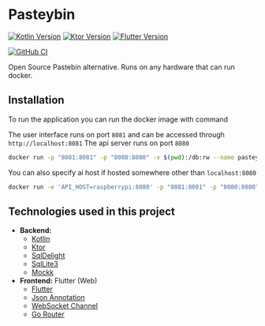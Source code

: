# Pasteybin 

[![Kotlin Version](https://img.shields.io/badge/Kotlin-1.5.31-blue.svg)](https://kotlinlang.org/)
[![Ktor Version](https://img.shields.io/badge/Ktor-1.6.4-orange.svg)](https://ktor.io/)
[![Flutter Version](https://img.shields.io/badge/Flutter-2.8.0-blue.svg)](https://flutter.dev/)

[![GitHub CI](https://github.com/Neuman968/pasteybin/workflows/CI/badge.svg)](https://github.com/Neuman968/pasteybin/actions)

Open Source Pastebin alternative. Runs on any hardware that can run docker.

## Installation

To run the application you can run the docker image with command

The user interface runs on port `8081` and can be accessed through `http://localhost:8081`
The api server runs on port `8080`

```bash
docker run -p "8081:8081" -p "8080:8080" -v $(pwd):/db:rw --name pasteybin com.pasteybin:latest
```

You can also specify ai host if hosted somewhere other than `localhost:8080`

```bash
docker run -e 'API_HOST=raspberrypi:8080' -p "8081:8081" -p "8080:8080" -v $(pwd):/db:rw --name pasteybin com.pasteybin:latest
```

## Technologies used in this project

- **Backend:** 
   - [Kotlin](https://kotlinlang.org/)
   - [Ktor](https://ktor.io)
   - [SqlDelight](https://github.com/cashapp/sqldelight)
   - [SqlLite3](https://www.sqlite.org/index.html)
   - [Mockk](https://mockk.io/)
- **Frontend:** Flutter (Web)
   - [Flutter](https://flutter.dev/)
   - [Json Annotation](https://pub.dev/packages/json_annotation)
   - [WebSocket Channel](https://pub.dev/packages/web_socket_channel)
   - [Go Router](https://pub.dev/packages/go_router)


